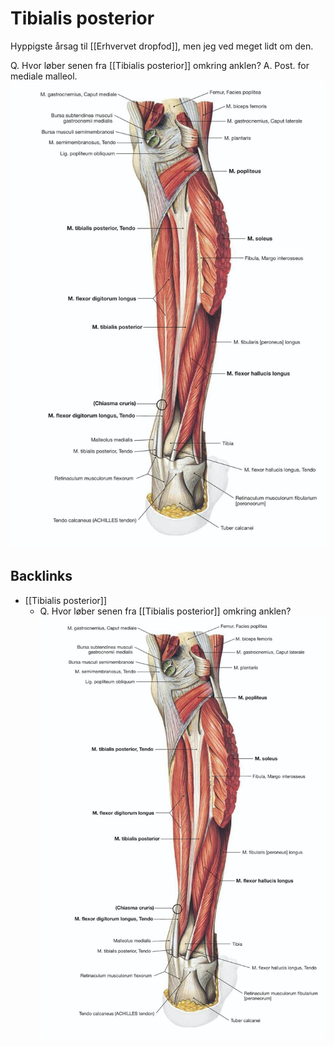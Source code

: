 # Tibialis posterior
Hyppigste årsag til [[Erhvervet dropfod]], men jeg ved meget lidt om den.

Q. Hvor løber senen fra [[Tibialis posterior]] omkring anklen?
A. Post. for mediale malleol.
![](BearImages/AF616767-EB3B-4624-9F8B-E3B4EA4D1A77-84084-0000A5E7851A6DF2/49EF7B6A-0400-4937-9459-584AC1695929.png)

## Backlinks
* [[Tibialis posterior]]
	* Q. Hvor løber senen fra [[Tibialis posterior]] omkring anklen?
![](BearImages/AF616767-EB3B-4624-9F8B-E3B4EA4D1A77-84084-0000A5E7851A6DF2/49EF7B6A-0400-4937-9459-584AC1695929.png)

<!-- #anki/tag/med/Orto #anki/deck/Medicine -->

<!-- {BearID:22FD4F0D-A116-4978-A588-E5B943D0E54D-959-0000018C2B1E6D5A} -->
